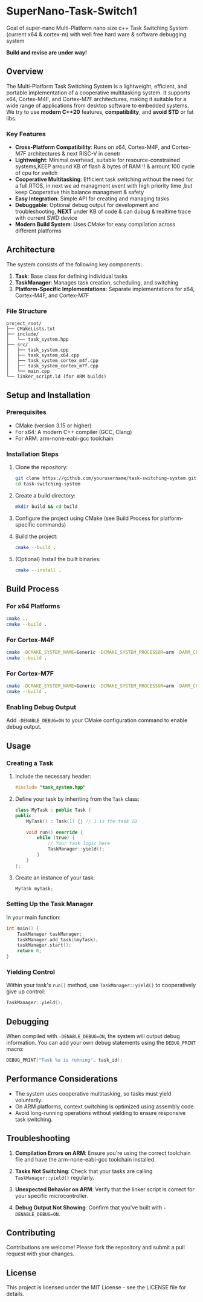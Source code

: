 # SuperNano-Task-Switch1
Goal of super-nano Multi-Platform  nano size c++ Task Switching System (current x64 & cortex-m) with well free hard ware & software debugging system

 **Build and revise are under way!**

## Overview

The Multi-Platform Task Switching System is a lightweight, efficient, and portable implementation of a cooperative multitasking system. It supports x64, Cortex-M4F, and Cortex-M7F architectures, making it suitable for a wide range of applications from desktop software to embedded systems.
We try to use **modern C++20** features, **compatibility**, and **avoid STD** or fat libs.

### Key Features

- **Cross-Platform Compatibility**: Runs on x64, Cortex-M4F, and Cortex-M7F architectures & next RISC-V in cenetr
- **Lightweight**: Minimal overhead, suitable for resource-constrained systems,KEEP arround KB of flash & bytes of RAM !! & arrount 100 cycle of cpu for switch
- **Cooperative Multitasking**: Efficient task switching without the need for a full RTOS, in next  we ad managment event with high priority time ,but keep Cooperative this balance managment & safety 
- **Easy Integration**: Simple API for creating and managing tasks
- **Debuggable**: Optional debug output for development and troubleshooting, **NEXT** under KB of code & can dubug & realtime trace with current SWD device
- **Modern Build System**: Uses CMake for easy compilation across different platforms

## Architecture

The system consists of the following key components:

1. **Task**: Base class for defining individual tasks
2. **TaskManager**: Manages task creation, scheduling, and switching
3. **Platform-Specific Implementations**: Separate implementations for x64, Cortex-M4F, and Cortex-M7F

### File Structure

```
project_root/
├── CMakeLists.txt
├── include/
│   └── task_system.hpp
├── src/
│   ├── task_system.cpp
│   ├── task_system_x64.cpp
│   ├── task_system_cortex_m4f.cpp
│   ├── task_system_cortex_m7f.cpp
│   └── main.cpp
└── linker_script.ld (for ARM builds)
```

## Setup and Installation

### Prerequisites

- CMake (version 3.15 or higher)
- For x64: A modern C++ compiler (GCC, Clang)
- For ARM: arm-none-eabi-gcc toolchain

### Installation Steps

1. Clone the repository:
   ```bash
   git clone https://github.com/yourusername/task-switching-system.git
   cd task-switching-system
   ```

2. Create a build directory:
   ```bash
   mkdir build && cd build
   ```

3. Configure the project using CMake (see Build Process for platform-specific commands)

4. Build the project:
   ```bash
   cmake --build .
   ```

5. (Optional) Install the built binaries:
   ```bash
   cmake --install .
   ```

## Build Process

### For x64 Platforms

```bash
cmake ..
cmake --build .
```

### For Cortex-M4F

```bash
cmake -DCMAKE_SYSTEM_NAME=Generic -DCMAKE_SYSTEM_PROCESSOR=arm -DARM_CPU=cortex-m4f -DCMAKE_TOOLCHAIN_FILE=path/to/arm-none-eabi-gcc.cmake ..
cmake --build .
```

### For Cortex-M7F

```bash
cmake -DCMAKE_SYSTEM_NAME=Generic -DCMAKE_SYSTEM_PROCESSOR=arm -DARM_CPU=cortex-m7f -DCMAKE_TOOLCHAIN_FILE=path/to/arm-none-eabi-gcc.cmake ..
cmake --build .
```

### Enabling Debug Output

Add `-DENABLE_DEBUG=ON` to your CMake configuration command to enable debug output.

## Usage

### Creating a Task

1. Include the necessary header:
   ```cpp
   #include "task_system.hpp"
   ```

2. Define your task by inheriting from the `Task` class:
   ```cpp
   class MyTask : public Task {
   public:
       MyTask() : Task(1) {} // 1 is the task ID

       void run() override {
           while (true) {
               // Your task logic here
               TaskManager::yield();
           }
       }
   };
   ```

3. Create an instance of your task:
   ```cpp
   MyTask myTask;
   ```

### Setting Up the Task Manager

In your main function:

```cpp
int main() {
    TaskManager taskManager;
    taskManager.add_task(&myTask);
    taskManager.start();
    return 0;
}
```

### Yielding Control

Within your task's `run()` method, use `TaskManager::yield()` to cooperatively give up control:

```cpp
TaskManager::yield();
```

## Debugging

When compiled with `-DENABLE_DEBUG=ON`, the system will output debug information. You can add your own debug statements using the `DEBUG_PRINT` macro:

```cpp
DEBUG_PRINT("Task %u is running", task_id);
```

## Performance Considerations

- The system uses cooperative multitasking, so tasks must yield voluntarily.
- On ARM platforms, context switching is optimized using assembly code.
- Avoid long-running operations without yielding to ensure responsive task switching.

## Troubleshooting

1. **Compilation Errors on ARM**: Ensure you're using the correct toolchain file and have the arm-none-eabi-gcc toolchain installed.

2. **Tasks Not Switching**: Check that your tasks are calling `TaskManager::yield()` regularly.

3. **Unexpected Behavior on ARM**: Verify that the linker script is correct for your specific microcontroller.

4. **Debug Output Not Showing**: Confirm that you've built with `-DENABLE_DEBUG=ON`.

## Contributing

Contributions are welcome! Please fork the repository and submit a pull request with your changes.



## License

This project is licensed under the MIT License - see the LICENSE file for details.
